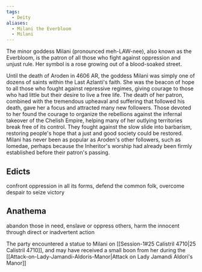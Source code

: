 ```yaml
---
tags:
  - Deity
aliases:
  - Milani the Everbloom
  - Milani
---
```

The minor goddess Milani (pronounced meh-LAW-nee), also known as the Everbloom, is the patron of all those who fight against oppression and unjust rule. Her symbol is a rose growing out of a blood-soaked street.

Until the death of Aroden in 4606 AR, the goddess Milani was simply one of dozens of saints within the Last Azlanti's faith. She was the beacon of hope to all those who fought against repressive regimes, giving courage to those who had little but their desire to live a free life. The death of her patron, combined with the tremendous upheaval and suffering that followed his death, gave her a focus and attracted many new followers. Those devoted to her found the courage to organize the rebellions against the infernal takeover of the Chelish Empire, helping many of her outlying territories break free of its control. They fought against the slow slide into barbarism, restoring people's hope that a just and good society could be restored. Milani has never been as popular as Aroden's other followers, such as Iomedae, perhaps because the Inheritor's worship had already been firmly established before their patron's passing.

## Edicts 
confront oppression in all its forms, defend the common folk, overcome despair to seize victory  
## Anathema 
abandon those in need, enslave or oppress others, harm the innocent through direct or inadvertent action



The party encountered a statue to Milani on [[Session-1#25 Calistril 4710|25 Calistril 4710]], and may have received a small boon from her during the [[Attack-on-Lady-Jamandi-Aldoris-Manor|Attack on Lady Jamandi Aldori's Manor]]